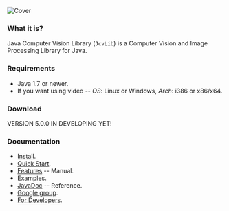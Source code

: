 ![Cover](https://raw.github.com/dzavodnikov/JcvLib/master/resources/Cover.jpg)

### What it is?
Java Computer Vision Library (`JcvLib`) is a Computer Vision and Image Processing Library for Java.


### Requirements
 * Java 1.7 or newer.
 * If you want using video -- *OS*: Linux or Windows, *Arch*: i386 or x86/x64.


### Download
VERSION 5.0.0 IN DEVELOPING YET!


### Documentation
 * [Install](https://github.com/dzavodnikov/JcvLib/wiki/Install).
 * [Quick Start](https://github.com/dzavodnikov/JcvLib/wiki/Quick-Start).
 * [Features](https://github.com/dzavodnikov/JcvLib/wiki/Features) -- Manual.
 * [Examples](https://github.com/dzavodnikov/JcvLib/tree/master/src/org/jcvlib/example).
 * [JavaDoc](http://dzavodnikov.github.io/JcvLib/javadoc/index.html) -- Reference.
 * [Google group](http://groups.google.com/group/jcvlib-users).
 * [For Developers](https://github.com/dzavodnikov/JcvLib/wiki/For-Developers).
